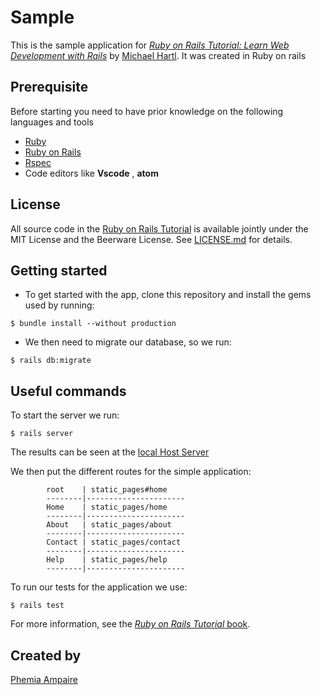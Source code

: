 # Sample

This is the sample application for
[*Ruby on Rails Tutorial:
Learn Web Development with Rails*](https://www.railstutorial.org/)
by [Michael Hartl](http://www.michaelhartl.com/). It was created in Ruby on rails

## Prerequisite
Before starting you need to have prior knowledge on the following languages and tools

- [Ruby](https://www.ruby-lang.org/en/documentation/)
- [Ruby on Rails](https://guides.rubyonrails.org/)
- [Rspec](https://rspec.info/documentation/)
- Code editors like **Vscode** , **atom**


## License

All source code in the [Ruby on Rails Tutorial](https://www.railstutorial.org/)
is available jointly under the MIT License and the Beerware License. See
[LICENSE.md](LICENSE.md) for details.

## Getting started

- To get started with the app, clone this repository and install the gems used by running:

```
$ bundle install --without production
```

- We then need to migrate our database, so we run:

```
$ rails db:migrate
```

## Useful commands

To start the server we run:

```
$ rails server
```
The results can be seen at the  [local Host Server](http://localhost:3000/)

We then put the different routes for the simple application:


            root    | static_pages#home
            --------|----------------------
            Home    | static_pages/home
            --------|----------------------
            About   | static_pages/about
            --------|----------------------
            Contact | static_pages/contact
            --------|----------------------
            Help    | static_pages/help
            --------|----------------------

To run our tests for the application we use:
```
$ rails test
```



For more information, see the
[*Ruby on Rails Tutorial* book](https://www.railstutorial.org/book).


## Created by
[Phemia Ampaire](https://github.com/ampaire)